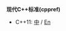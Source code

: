 **现代C++标准(cppref)**

 - C++11: [中](https://zh.cppreference.com/w/cpp/11) / [En](https://en.cppreference.com/w/cpp/11)
